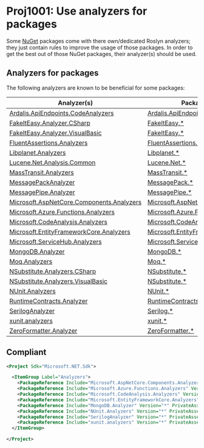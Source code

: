 # Proj1001: Use analyzers for packages
Some [NuGet](https://www.nuget.org/) packages come with there own/dedicated
Roslyn analyzers; they just contain rules to improve the usage of those packages.
In order to get the best out of those NuGet packages, their analyzer(s) should
be used.

## Analyzers for packages
The following analyzers are known to be beneficial for some packages:

| Analyzer(s)                                                                                                           | Packages                                                                                              | Languages |
|-----------------------------------------------------------------------------------------------------------------------|-------------------------------------------------------------------------------------------------------|:---------:|
| [Ardalis.ApiEndpoints.CodeAnalyzers](https://www.nuget.org/packages/Ardalis.ApiEndpoints.CodeAnalyzers)               | [Ardalis.ApiEndpoints.*](https://www.nuget.org/packages?q=Ardalis.ApiEndpoints.*)                     | Any       |
| [FakeItEasy.Analyzer.CSharp](https://www.nuget.org/packages/FakeItEasy.Analyzer.CSharp)                               | [FakeItEasy.*](https://www.nuget.org/packages?q=FakeItEasy.*)                                         | C#        |
| [FakeItEasy.Analyzer.VisualBasic](https://www.nuget.org/packages/FakeItEasy.Analyzer.VisualBasic)                     | [FakeItEasy.*](https://www.nuget.org/packages?q=FakeItEasy.*)                                         | VB.NET    |
| [FluentAssertions.Analyzers](https://www.nuget.org/packages/FluentAssertions.Analyzers)                               | [FluentAssertions.*](https://www.nuget.org/packages?q=FluentAssertions.*)                             | Any       |
| [Libplanet.Analyzers](https://www.nuget.org/packages/Libplanet.Analyzers)                                             | [Libplanet.*](https://www.nuget.org/packages?q=Libplanet.*)                                           | Any       |
| [Lucene.Net.Analysis.Common](https://www.nuget.org/packages/Lucene.Net.Analysis.Common)                               | [Lucene.Net.*](https://www.nuget.org/packages?q=Lucene.Net.*)                                         | Any       |
| [MassTransit.Analyzers](https://www.nuget.org/packages/MassTransit.Analyzers)                                         | [MassTransit.*](https://www.nuget.org/packages?q=MassTransit.*)                                       | Any       |
| [MessagePackAnalyzer](https://www.nuget.org/packages/MessagePackAnalyzer)                                             | [MessagePack.*](https://www.nuget.org/packages?q=MessagePack.*)                                       | Any       |
| [MessagePipe.Analyzer](https://www.nuget.org/packages/MessagePipe.Analyzer)                                           | [MessagePipe.*](https://www.nuget.org/packages?q=MessagePipe.*)                                       | Any       |
| [Microsoft.AspNetCore.Components.Analyzers](https://www.nuget.org/packages/Microsoft.AspNetCore.Components.Analyzers) | [Microsoft.AspNetCore.*](https://www.nuget.org/packages?q=Microsoft.AspNetCore.)                      | Any       |
| [Microsoft.Azure.Functions.Analyzers](https://www.nuget.org/packages/Microsoft.Azure.Functions.Analyzers)             | [Microsoft.Azure.Functions.*](https://www.nuget.org/packages?q=Microsoft.Azure.Functions.*)           | Any       |
| [Microsoft.CodeAnalysis.Analyzers](https://www.nuget.org/packages/Microsoft.CodeAnalysis.Analyzers)                   | [Microsoft.CodeAnalysis.*](https://www.nuget.org/packages?q=Microsoft.CodeAnalysis.*)                 | Any       |
| [Microsoft.EntityFrameworkCore.Analyzers](https://www.nuget.org/packages/Microsoft.EntityFrameworkCore.Analyzers)     | [Microsoft.EntityFrameworkCore.*](https://www.nuget.org/packages?q=Microsoft.EntityFrameworkCore.*)   | Any       |
| [Microsoft.ServiceHub.Analyzers](https://www.nuget.org/packages/Microsoft.ServiceHub.Analyzers)                       | [Microsoft.ServiceHub.*](https://www.nuget.org/packages?q=Microsoft.ServiceHub.*)                     | Any       |
| [MongoDB.Analyzer](https://www.nuget.org/packages/MongoDB.Analyzer)                                                   | [MongoDB.*](https://www.nuget.org/packages?q=MongoDB.*)                                               | Any       |
| [Moq.Analyzers](https://www.nuget.org/packages/Moq.Analyzers)                                                         | [Moq.*](https://www.nuget.org/packages?q=Moq.*)                                                       | Any       |
| [NSubstitute.Analyzers.CSharp](https://www.nuget.org/packages/NSubstitute.Analyzers.CSharp)                           | [NSubstitute.*](https://www.nuget.org/packages?q=NSubstitute.*)                                       | C#        |
| [NSubstitute.Analyzers.VisualBasic](https://www.nuget.org/packages/NSubstitute.Analyzers.VisualBasic)                 | [NSubstitute.*](https://www.nuget.org/packages?q=NSubstitute.*)                                       | VB.NET    |
| [NUnit.Analyzers](https://www.nuget.org/packages/NUnit.Analyzers)                                                     | [NUnit.*](https://www.nuget.org/packages?q=NUnit.*)                                                   | Any       |
| [RuntimeContracts.Analyzer](https://www.nuget.org/packages/RuntimeContracts.Analyzer)                                 | [RuntimeContracts.*](https://www.nuget.org/packages?q=RuntimeContracts.*)                             | Any       |
| [SerilogAnalyzer](https://www.nuget.org/packages/SerilogAnalyzer)                                                     | [Serilog.*](https://www.nuget.org/packages?q=Serilog.*)                                               | Any       |
| [xunit.analyzers](https://www.nuget.org/packages/xunit.analyzers)                                                     | [xunit.*](https://www.nuget.org/packages?q=xunit.*)                                                   | Any       |
| [ZeroFormatter.Analyzer](https://www.nuget.org/packages/ZeroFormatter.Analyzer)                                       | [ZeroFormatter.*](https://www.nuget.org/packages?q=ZeroFormatter.*)                                   | Any       |

## Compliant
``` XML
<Project Sdk="Microsoft.NET.Sdk">

  <ItemGroup Label="Analyzers">
    <PackageReference Include="Microsoft.AspNetCore.Components.Analyzers" Version="*" PrivateAssets="All" IncludeAssets="runtime; build; native; contentfiles; analyzers; buildtransitive" />
    <PackageReference Include="Microsoft.Azure.Functions.Analyzers" Version="*" PrivateAssets="All" IncludeAssets="runtime; build; native; contentfiles; analyzers; buildtransitive" />
    <PackageReference Include="Microsoft.CodeAnalysis.Analyzers" Version="*" PrivateAssets="All" IncludeAssets="runtime; build; native; contentfiles; analyzers; buildtransitive" />
    <PackageReference Include="Microsoft.EntityFrameworkCore.Analyzers" Version="*" PrivateAssets="All" IncludeAssets="runtime; build; native; contentfiles; analyzers; buildtransitive" />
    <PackageReference Include="MongoDB.Analyzer" Version="*" PrivateAssets="All" IncludeAssets="runtime; build; native; contentfiles; analyzers; buildtransitive" />
    <PackageReference Include="NUnit.Analyzers" Version="*" PrivateAssets="All" IncludeAssets="runtime; build; native; contentfiles; analyzers; buildtransitive" />
    <PackageReference Include="SerilogAnalyzer" Version="*" PrivateAssets="All" IncludeAssets="runtime; build; native; contentfiles; analyzers; buildtransitive" />
    <PackageReference Include="xunit.analyzers" Version="*" PrivateAssets="All" IncludeAssets="runtime; build; native; contentfiles; analyzers; buildtransitive" />
  </ItemGroup>

</Project>
 ```
